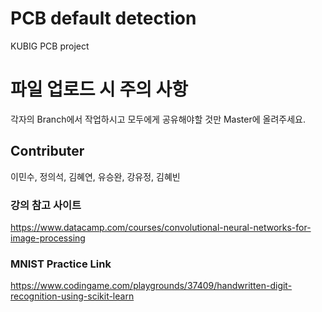 # PCB default detection
KUBIG PCB project

# 파일 업로드 시 주의 사항
각자의 Branch에서 작업하시고 모두에게 공유해야할 것만 Master에 올려주세요.

## Contributer
이민수, 정의석, 김혜연, 유승완, 강유정, 김혜빈

### 강의 참고 사이트
https://www.datacamp.com/courses/convolutional-neural-networks-for-image-processing

### MNIST Practice Link
https://www.codingame.com/playgrounds/37409/handwritten-digit-recognition-using-scikit-learn


